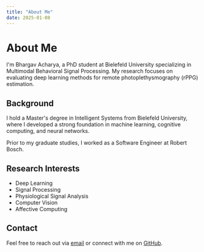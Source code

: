 ```yaml
---
title: "About Me"
date: 2025-01-08
---
```


# About Me

I'm Bhargav Acharya, a PhD student at Bielefeld University specializing in Multimodal Behavioral Signal Processing. My research focuses on evaluating deep learning methods for remote photoplethysmography (rPPG) estimation.

## Background

I hold a Master's degree in Intelligent Systems from Bielefeld University, where I developed a strong foundation in machine learning, cognitive computing, and neural networks.

Prior to my graduate studies, I worked as a Software Engineer at Robert Bosch.

## Research Interests

- Deep Learning
- Signal Processing
- Physiological Signal Analysis
- Computer Vision
- Affective Computing

## Contact

Feel free to reach out via [email](mailto:acharya28bhargav@gmail.com) or connect with me on [GitHub](https://github.com/B-Acharya).
